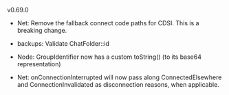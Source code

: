 v0.69.0

- Net: Remove the fallback connect code paths for CDSI. This is a breaking change.

- backups: Validate ChatFolder::id

- Node: GroupIdentifier now has a custom toString() (to its base64 representation)

- Net: onConnectionInterrupted will now pass along ConnectedElsewhere and ConnectionInvalidated as disconnection reasons, when applicable.
